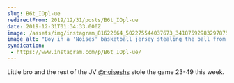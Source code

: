 ```yaml
---
slug: B6t_IOpl-ue
redirectFrom: 2019/12/31/posts/B6t_IOpl-ue
date: 2019-12-31T01:34:33.000Z
image: /assets/img/instagram_81622664_502275544037673_3418759298329787593_n_18070751500169011.jpg
image_alt: "Boy in a 'Noises' basketball jersey stealing the ball from the opposing player."
syndication:
 - https://www.instagram.com/p/B6t_IOpl-ue/
---
```


Little bro and the rest of the JV [@noiseshs](https://www.instagram.com/noiseshs/) stole the game 23-49 this week.
